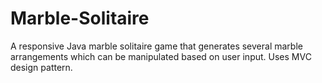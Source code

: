 # Marble-Solitaire

A responsive Java marble solitaire game that generates several marble arrangements which can be manipulated based on user input. Uses MVC design pattern.
